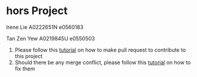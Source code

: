 # hors Project
Irene Lie A0222651N e0560183

Tan Zen Yew A0219845U e0550503

1. Please follow this [tutorial](https://opensource.com/article/19/7/create-pull-request-github) on how to make pull request to contribute to this project
2. Should there be any merge conflict, please follow this [tutorial](https://docs.github.com/en/github/collaborating-with-pull-requests/addressing-merge-conflicts/resolving-a-merge-conflict-on-github) on how to fix them 

